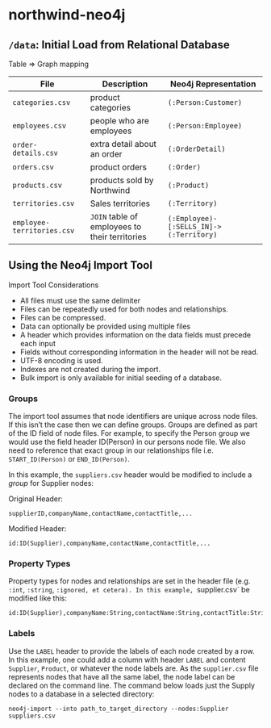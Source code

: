 northwind-neo4j
===============

## `/data`: Initial Load from Relational Database

Table => Graph mapping

|File|Description|Neo4j Representation|
|---|---|---|
|`categories.csv`|product categories|`(:Person:Customer)`|
|`employees.csv`|people who are employees|`(:Person:Employee)`|
|`order-details.csv`|extra detail about an order|`(:OrderDetail)`|
|`orders.csv`|product orders|`(:Order)`|
|`products.csv`|products sold by Northwind|`(:Product)`|
|`territories.csv`|Sales territories|`(:Territory)`|
|`employee-territories.csv`|`JOIN` table of employees to their territories|`(:Employee)-[:SELLS_IN]->(:Territory)`|

## Using the Neo4j Import Tool

Import Tool Considerations

* All files must use the same delimiter
* Files can be repeatedly used for both nodes and relationships.
* Files can be compressed.
* Data can optionally be provided using multiple files
* A header which provides information on the data fields must precede each input
* Fields without corresponding information in the header will not be read.
* UTF-8 encoding is used.
* Indexes are not created during the import. 
* Bulk import is only available for initial seeding of a database.

### Groups

The import tool assumes that node identifiers are unique across node files.
If this isn’t the case then we can define groups. Groups are defined as part of the ID field of node files.
For example, to specify the Person group we would use the field header ID(Person) in our persons node file.
We also need to reference that exact group in our relationships file i.e. `START_ID(Person)` or `END_ID(Person)`.

In this example, the `suppliers.csv` header would be modified to include a *group* for Supplier nodes:

Original Header:

```
supplierID,companyName,contactName,contactTitle,...
```

Modified Header:

```
id:ID(Supplier),companyName,contactName,contactTitle,...
```

### Property Types

Property types for nodes and relationships are set in the header file (e.g. `:int`, `:string`, `:ignored, et cetera).
In this example, `supplier.csv` be modified like this:

```
id:ID(Supplier),companyName:String,contactName:String,contactTitle:String,...
```

### Labels

Use the `LABEL` header to provide the labels of each node created by a row.
In this example, one could add a column with header `LABEL` and content `Supplier`, `Product`, or whatever the node labels are.
As the `supplier.csv` file represents nodes that have all the same label, the node label can be declared on the command line.
The command below loads just the Supply nodes to a database in a selected directory:

```
neo4j-import --into path_to_target_directory --nodes:Supplier suppliers.csv
```

